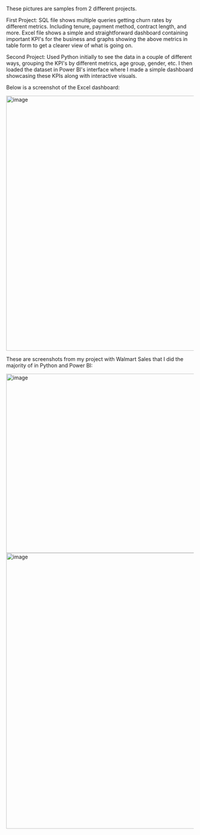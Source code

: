 These pictures are samples from 2 different projects.

First Project:
SQL file shows multiple queries getting churn rates by different metrics. Including tenure, payment method, contract length, and more.
Excel file shows a simple and straightforward dashboard containing important KPI's for the business and graphs showing the above metrics in table form to get a clearer view of what is going on.

Second Project:
Used Python initially to see the data in a couple of different ways, grouping the KPI's by different metrics, age group, gender, etc.
I then loaded the dataset in Power BI's interface where I made a simple dashboard showcasing these KPIs along with interactive visuals.

Below is a screenshot of the Excel dashboard:

<img width="1845" height="686" alt="image" src="https://github.com/user-attachments/assets/4d25635a-ecb3-47f0-97e6-f15360c733b2" />

These are screenshots from my project with Walmart Sales that I did the majority of in Python and Power BI:

<img width="989" height="482" alt="image" src="https://github.com/user-attachments/assets/af34536f-bd6b-4f31-a0ff-4a6f67f832e5" />

<img width="1316" height="742" alt="image" src="https://github.com/user-attachments/assets/0ad8e798-3e20-44a8-9d0b-10359644ad61" />
